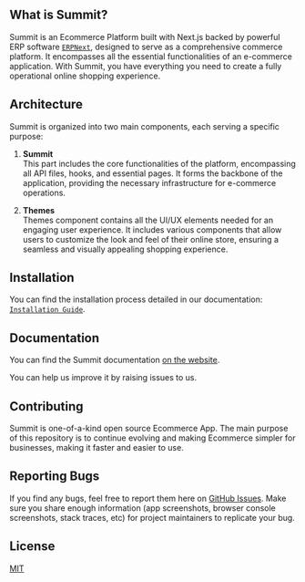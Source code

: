 <!-- <div align="center">
  <a href="https://summit-docs.8848digital.com/app-documentation/introduction">
    <picture>
      <img alt="Next.js logo" src="https://s3.us-east-2.amazonaws.com/summit-8848-s3/20240919/2024/10/08/File/HVGD88YS_Summit_logo_.png" height="128" class="theme-image">
    </picture>
  </a>
  <a href="https://summit-docs.8848digital.com/app-documentation/introduction">
    <picture>
      <img alt="Next.js logo" src="" height="128" class="theme-image">
    </picture>
  </a>

![nextjs version](https://img.shields.io/badge/NextJS-v13.4.1-%2346bc8f)
![react version](https://img.shields.io/badge/React-v18.2.0-%2346bc8f)
![PRs Welcome](https://img.shields.io/badge/PRs-welcome-brightgreen.svg)

</div> -->

<!-- <style>
  .theme-image {
    display: none;
  }
  @media (prefers-color-scheme: dark) {
    .theme-image[src="light-theme-image.png"] {
      display: none;
    }
    .theme-image[src="https://s3.us-east-2.amazonaws.com/summit-8848-s3/20240919/2024/10/08/File/HVGD88YS_Summit_logo_.png"] {
      display: block;
    }
  }
  @media (prefers-color-scheme: light) {
    .theme-image[src="dark-theme-image.png"] {
      display: none;
    }
    .theme-image[src="light-theme-image.png"] {
      display: block;
    }
  }
</style> -->

## What is Summit?

Summit is an Ecommerce Platform built with Next.js backed by powerful ERP software [`ERPNext`](https://erpnext.com/), designed to serve as a comprehensive commerce platform. It encompasses all the essential functionalities of an e-commerce application. With Summit, you have everything you need to create a fully operational online shopping experience.

## Architecture

Summit is organized into two main components, each serving a specific purpose:

1. **Summit**
   <br/>
   This part includes the core functionalities of the platform, encompassing all API files, hooks, and essential pages. It forms the backbone of the application, providing the necessary infrastructure for e-commerce operations.

2. **Themes**
   <br/>
   Themes component contains all the UI/UX elements needed for an engaging user experience. It includes various components that allow users to customize the look and feel of their online store, ensuring a seamless and visually appealing shopping experience.

## Installation

You can find the installation process detailed in our documentation: [`Installation Guide`](https://summit-docs.8848digital.com/installation).

## Documentation

You can find the Summit documentation [on the website](https://summit-docs.8848digital.com/app-documentation/introduction).

You can help us improve it by raising issues to us.

## Contributing

Summit is one-of-a-kind open source Ecommerce App. The main purpose of this repository is to continue evolving and making Ecommerce simpler for businesses, making it faster and easier to use.

## Reporting Bugs

If you find any bugs, feel free to report them here on [GitHub Issues](https://github.com/summit-webapp/summit/issues). Make sure you share enough information (app screenshots, browser console screenshots, stack traces, etc) for project maintainers to replicate your bug.

## License

[MIT](LICENSE.md)

